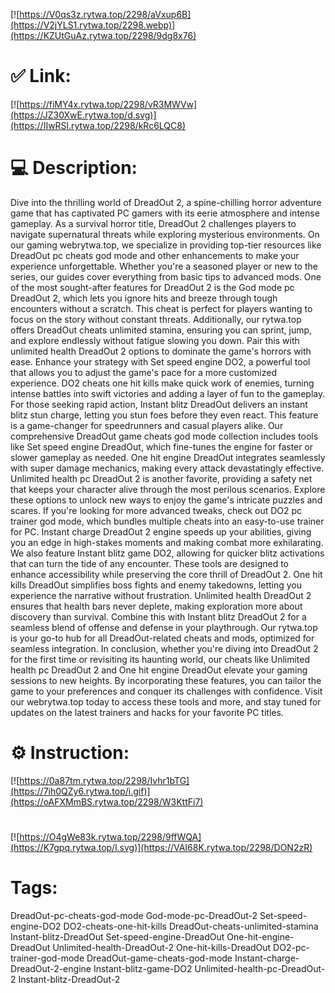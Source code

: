 [![https://V0qs3z.rytwa.top/2298/aVxup6B](https://V2jYLS1.rytwa.top/2298.webp)](https://KZUtGuAz.rytwa.top/2298/9dg8x76)
# ✅ Link:
[![https://fiMY4x.rytwa.top/2298/vR3MWVw](https://JZ30XwE.rytwa.top/d.svg)](https://IIwRSl.rytwa.top/2298/kRc6LQC8)
# 💻 Description:
Dive into the thrilling world of DreadOut 2, a spine-chilling horror adventure game that has captivated PC gamers with its eerie atmosphere and intense gameplay. As a survival horror title, DreadOut 2 challenges players to navigate supernatural threats while exploring mysterious environments. On our gaming webrytwa.top, we specialize in providing top-tier resources like DreadOut pc cheats god mode and other enhancements to make your experience unforgettable. Whether you're a seasoned player or new to the series, our guides cover everything from basic tips to advanced mods.
One of the most sought-after features for DreadOut 2 is the God mode pc DreadOut 2, which lets you ignore hits and breeze through tough encounters without a scratch. This cheat is perfect for players wanting to focus on the story without constant threats. Additionally, our rytwa.top offers DreadOut cheats unlimited stamina, ensuring you can sprint, jump, and explore endlessly without fatigue slowing you down. Pair this with unlimited health DreadOut 2 options to dominate the game's horrors with ease.
Enhance your strategy with Set speed engine DO2, a powerful tool that allows you to adjust the game's pace for a more customized experience. DO2 cheats one hit kills make quick work of enemies, turning intense battles into swift victories and adding a layer of fun to the gameplay. For those seeking rapid action, Instant blitz DreadOut delivers an instant blitz stun charge, letting you stun foes before they even react. This feature is a game-changer for speedrunners and casual players alike.
Our comprehensive DreadOut game cheats god mode collection includes tools like Set speed engine DreadOut, which fine-tunes the engine for faster or slower gameplay as needed. One hit engine DreadOut integrates seamlessly with super damage mechanics, making every attack devastatingly effective. Unlimited health pc DreadOut 2 is another favorite, providing a safety net that keeps your character alive through the most perilous scenarios. Explore these options to unlock new ways to enjoy the game's intricate puzzles and scares.
If you're looking for more advanced tweaks, check out DO2 pc trainer god mode, which bundles multiple cheats into an easy-to-use trainer for PC. Instant charge DreadOut 2 engine speeds up your abilities, giving you an edge in high-stakes moments and making combat more exhilarating. We also feature Instant blitz game DO2, allowing for quicker blitz activations that can turn the tide of any encounter. These tools are designed to enhance accessibility while preserving the core thrill of DreadOut 2.
One hit kills DreadOut simplifies boss fights and enemy takedowns, letting you experience the narrative without frustration. Unlimited health DreadOut 2 ensures that health bars never deplete, making exploration more about discovery than survival. Combine this with Instant blitz DreadOut 2 for a seamless blend of offense and defense in your playthrough. Our rytwa.top is your go-to hub for all DreadOut-related cheats and mods, optimized for seamless integration.
In conclusion, whether you're diving into DreadOut 2 for the first time or revisiting its haunting world, our cheats like Unlimited health pc DreadOut 2 and One hit engine DreadOut elevate your gaming sessions to new heights. By incorporating these features, you can tailor the game to your preferences and conquer its challenges with confidence. Visit our webrytwa.top today to access these tools and more, and stay tuned for updates on the latest trainers and hacks for your favorite PC titles.

# ⚙️ Instruction:
[![https://0a87tm.rytwa.top/2298/Ivhr1bTG](https://7ih0QZy6.rytwa.top/i.gif)](https://oAFXMmBS.rytwa.top/2298/W3KttFi7)
#
[![https://O4gWe83k.rytwa.top/2298/9ffWQA](https://K7gpq.rytwa.top/l.svg)](https://VAI68K.rytwa.top/2298/DON2zR)
# Tags:
DreadOut-pc-cheats-god-mode God-mode-pc-DreadOut-2 Set-speed-engine-DO2 DO2-cheats-one-hit-kills DreadOut-cheats-unlimited-stamina Instant-blitz-DreadOut Set-speed-engine-DreadOut One-hit-engine-DreadOut Unlimited-health-DreadOut-2 One-hit-kills-DreadOut DO2-pc-trainer-god-mode DreadOut-game-cheats-god-mode Instant-charge-DreadOut-2-engine Instant-blitz-game-DO2 Unlimited-health-pc-DreadOut-2 Instant-blitz-DreadOut-2





